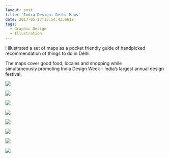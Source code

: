 ```yaml
---
layout: post
title: 'India Design: Delhi Maps'
date: 2017-05-17T13:54:43.661Z
tags:
  - Graphic Design
  - Illustration
---
```

I illustrated a set of maps as a pocket friendly guide of handpicked recommendation of things to do in Delhi.

The maps cover good food, locales and shopping while simultaneously promoting India Design Week - India’s largest annual design festival.

![](/images/01DelhiMap.jpg)

![](/images/02DelhiMap.jpg)

![](/images/03DelhiMap.jpg)

![](/images/04DelhiMap.jpg)

![](/images/05DelhiMap.jpg)

![](/images/06DelhiMap.jpg)

![](/images/07DelhiMap.jpg)

![](/images/08DelhiMap.jpg)
